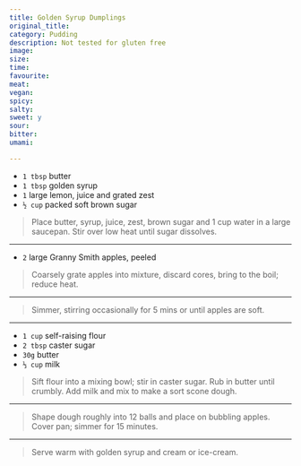 ```yaml
---
title: Golden Syrup Dumplings
original_title:
category: Pudding
description: Not tested for gluten free
image:
size:
time:
favourite:
meat:
vegan:
spicy:
salty:
sweet: y
sour:
bitter:
umami:

---
```


* `1 tbsp` butter 
* `1 tbsp` golden syrup
* `1` large lemon, juice and grated zest
* `½ cup` packed soft brown sugar

>Place butter, syrup, juice, zest, brown sugar and 1 cup water in a large saucepan. Stir over low heat until sugar dissolves.

---

* `2` large Granny
Smith apples, peeled

>Coarsely grate apples into mixture, discard cores, bring to the boil; reduce heat. 

---

>Simmer, stirring occasionally for 5 mins or until apples are soft.

---

* `1 cup` self-raising flour
* `2 tbsp` caster sugar
* `30g` butter
* `⅓ cup` milk

>Sift flour into a mixing bowl; stir in caster sugar. Rub in butter until crumbly. Add milk and mix to make a sort scone dough. 

---

>Shape dough roughly into 12 balls and place on bubbling apples. Cover pan; simmer for 15 minutes. 

---

>Serve warm with golden syrup and cream or ice-cream.